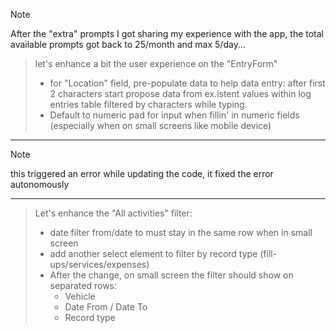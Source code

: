 > [!NOTE]
> After the "extra" prompts I got sharing my experience with the app, the total available prompts got back to 25/month and max 5/day...

> let's enhance a bit the user experience on the "EntryForm"
> 
> - for "Location" field, pre-populate data to help data entry: after first 2 characters start propose data from ex.istent values within log entries table filtered by characters while typing.
> - Default to numeric pad for input when fillin' in numeric fields (especially when on small screens like mobile device)

---

> [!NOTE]
> this triggered an error while updating the code, it fixed the error autonomously

---

> Let's enhance the "All activities" filter: 
> 
> - date filter from/date to must stay in the same row when in small screen
> - add another select element to filter by record type (fill-ups/services/expenses)
> - After the change, on small screen the filter should show on separated rows:
> 	- Vehicle
> 	- Date From / Date To
> 	- Record type
